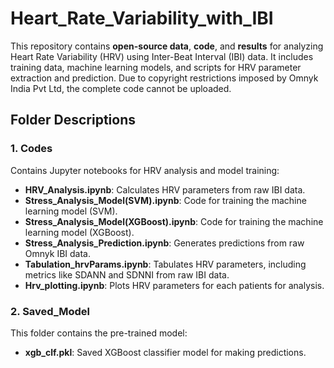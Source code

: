 # Heart_Rate_Variability_with_IBI
This repository contains **open-source data**, **code**, and **results** for analyzing Heart Rate Variability (HRV) using Inter-Beat Interval (IBI) data. It includes training data, machine learning models, and scripts for HRV parameter extraction and prediction. Due to copyright restrictions imposed by Omnyk India Pvt Ltd, the complete code cannot be uploaded.

## Folder Descriptions

### 1. **Codes**  
Contains Jupyter notebooks for HRV analysis and model training:  
- **HRV_Analysis.ipynb**: Calculates HRV parameters from raw IBI data.  
- **Stress_Analysis_Model(SVM).ipynb**: Code for training the machine learning model (SVM).
- **Stress_Analysis_Model(XGBoost).ipynb**: Code for training the machine learning model (XGBoost).  
- **Stress_Analysis_Prediction.ipynb**: Generates predictions from raw Omnyk IBI data.  
- **Tabulation_hrvParams.ipynb**: Tabulates HRV parameters, including metrics like SDANN and SDNNI from raw IBI data.
- **Hrv_plotting.ipynb**: Plots HRV parameters for each patients for analysis.
  

### 2. **Saved_Model**  
This folder contains the pre-trained model:  
- **xgb_clf.pkl**: Saved XGBoost classifier model for making predictions.

